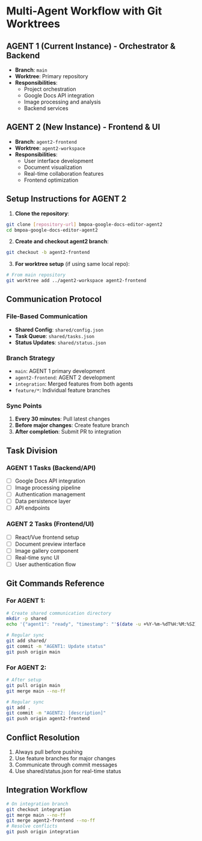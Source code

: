 # Multi-Agent Workflow with Git Worktrees

## AGENT 1 (Current Instance) - Orchestrator & Backend
- **Branch**: `main`
- **Worktree**: Primary repository
- **Responsibilities**:
  - Project orchestration
  - Google Docs API integration
  - Image processing and analysis
  - Backend services

## AGENT 2 (New Instance) - Frontend & UI
- **Branch**: `agent2-frontend`
- **Worktree**: `agent2-workspace`
- **Responsibilities**:
  - User interface development
  - Document visualization
  - Real-time collaboration features
  - Frontend optimization

## Setup Instructions for AGENT 2

1. **Clone the repository**:
```bash
git clone [repository-url] bmpoa-google-docs-editor-agent2
cd bmpoa-google-docs-editor-agent2
```

2. **Create and checkout agent2 branch**:
```bash
git checkout -b agent2-frontend
```

3. **For worktree setup** (if using same local repo):
```bash
# From main repository
git worktree add ../agent2-workspace agent2-frontend
```

## Communication Protocol

### File-Based Communication
- **Shared Config**: `shared/config.json`
- **Task Queue**: `shared/tasks.json`
- **Status Updates**: `shared/status.json`

### Branch Strategy
- `main`: AGENT 1 primary development
- `agent2-frontend`: AGENT 2 development
- `integration`: Merged features from both agents
- `feature/*`: Individual feature branches

### Sync Points
1. **Every 30 minutes**: Pull latest changes
2. **Before major changes**: Create feature branch
3. **After completion**: Submit PR to integration

## Task Division

### AGENT 1 Tasks (Backend/API)
- [ ] Google Docs API integration
- [ ] Image processing pipeline
- [ ] Authentication management
- [ ] Data persistence layer
- [ ] API endpoints

### AGENT 2 Tasks (Frontend/UI)
- [ ] React/Vue frontend setup
- [ ] Document preview interface
- [ ] Image gallery component
- [ ] Real-time sync UI
- [ ] User authentication flow

## Git Commands Reference

### For AGENT 1:
```bash
# Create shared communication directory
mkdir -p shared
echo '{"agent1": "ready", "timestamp": "'$(date -u +%Y-%m-%dT%H:%M:%SZ)'"}' > shared/status.json

# Regular sync
git add shared/
git commit -m "AGENT1: Update status"
git push origin main
```

### For AGENT 2:
```bash
# After setup
git pull origin main
git merge main --no-ff

# Regular sync
git add .
git commit -m "AGENT2: [description]"
git push origin agent2-frontend
```

## Conflict Resolution
1. Always pull before pushing
2. Use feature branches for major changes
3. Communicate through commit messages
4. Use shared/status.json for real-time status

## Integration Workflow
```bash
# On integration branch
git checkout integration
git merge main --no-ff
git merge agent2-frontend --no-ff
# Resolve conflicts
git push origin integration
```